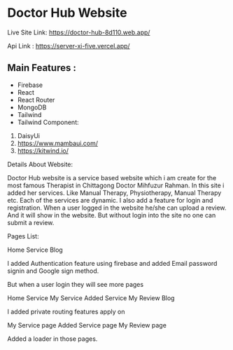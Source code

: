 # Doctor Hub Website

Live Site Link: https://doctor-hub-8d110.web.app/

Api Link : https://server-xi-five.vercel.app/



## Main Features :
* Firebase
* React
* React Router
* MongoDB
* Tailwind
* Tailwind Component:
1. DaisyUi
2. https://www.mambaui.com/
3. https://kitwind.io/


Details About Website: 

Doctor Hub website is a service based website which i am create for the most famous Therapist in Chittagong Doctor Mihfuzur Rahman. In this site i added her services. Like Manual Therapy, Physiotherapy, Manual Therapy etc. Each of the services are dynamic. I also add a feature for login and registration. When a user logged in the website he/she can upload a review. And it will show in the website. But without login into the site no one can submit a review. 

Pages List:

Home
Service
Blog

I added Authentication feature using firebase and added Email password signin and Google sign method. 

But when a user login they will see more pages

Home
Service
My Service
Added Service
My Review
Blog

I added private routing features apply on

My Service page
Added Service page
My Review page

Added a loader in those pages.



